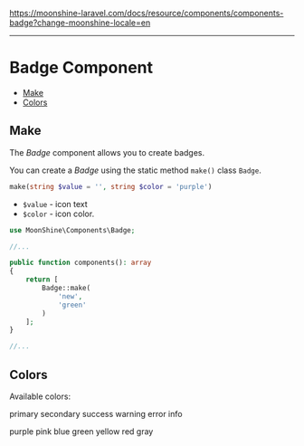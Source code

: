 https://moonshine-laravel.com/docs/resource/components/components-badge?change-moonshine-locale=en

------
# Badge Component

- [Make](#make)
- [Colors](#colors)

<a name="make"></a>  
## Make

The *Badge* component allows you to create badges.

You can create a *Badge* using the static method `make()` class `Badge`.

```php
make(string $value = '', string $color = 'purple')
```

- `$value` - icon text
- `$color` - icon color.

```php
use MoonShine\Components\Badge;

//...

public function components(): array
{
    return [
        Badge::make(
            'new',
            'green'
        )
    ];
}

//...
```

<a name="color"></a>  
## Colors

Available colors:

<p class="my-4 flex flex-wrap gap-1">
    <span class="badge badge-primary">primary</span>
    <span class="badge badge-secondary">secondary</span>
    <span class="badge badge-success">success</span>
    <span class="badge badge-warning">warning</span>
    <span class="badge badge-error">error</span>
    <span class="badge badge-info">info</span>
</p>

<p class="my-4 flex flex-wrap gap-1">
    <span class="badge badge-purple">purple</span>
    <span class="badge badge-pink">pink</span>
    <span class="badge badge-blue">blue</span>
    <span class="badge badge-green">green</span>
    <span class="badge badge-yellow">yellow</span>
    <span class="badge badge-red">red</span>
    <span class="badge badge-gray">gray</span>
</p>
